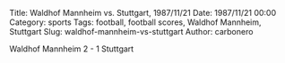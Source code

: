 Title: Waldhof Mannheim vs. Stuttgart, 1987/11/21
Date: 1987/11/21 00:00
Category: sports
Tags: football, football scores, Waldhof Mannheim, Stuttgart
Slug: waldhof-mannheim-vs-stuttgart
Author: carbonero


Waldhof Mannheim 2 - 1 Stuttgart

